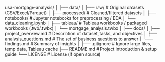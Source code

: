 usa-mortgage-analysis/
│
├── data/
│   ├── raw/                # Original datasets (CSV/Excel/Parquet)
│   ├── processed/          # Cleaned/filtered datasets
│
├── notebooks/              # Jupyter notebooks for preprocessing / EDA
│   └── data_cleaning.ipynb
│
├── tableau/                # Tableau workbooks / packaged workbooks (.twb/.twbx)
│   └── mortgage_analysis.twbx
│
├── docs/
│   ├── project_overview.md # Description of dataset, tasks, and objectives
│   ├── analysis_questions.md # The set of business questions to answer
│   └── findings.md         # Summary of insights
│
├── .gitignore              # Ignore large files, temp data, Tableau cache
├── README.md               # Project introduction & setup guide
└── LICENSE                 # License (if open source)
